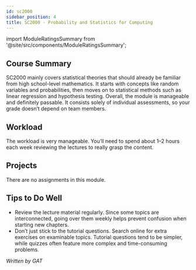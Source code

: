 ```yaml
---
id: sc2000
sidebar_position: 4
title: SC2000 - Probability and Statistics for Computing
---
```


import ModuleRatingsSummary from '@site/src/components/ModuleRatingsSummary';

<ModuleRatingsSummary 
  lectureClarity={3}
  contentRelevance={4}
  contentDifficulty={2}
  overallWorkload={3}
  teamDependency={1}
/>

## Course Summary

SC2000 mainly covers statistical theories that should already be familiar from high school-level mathematics. It starts with concepts like random variables and probabilities, then moves on to statistical methods such as linear regression and hypothesis testing. Overall, the module is manageable and definitely passable. It consists solely of individual assessments, so your grade doesn’t depend on team members.

## Workload

The workload is very manageable. You’ll need to spend about 1–2 hours each week reviewing the lectures to really grasp the content.

## Projects

There are no assignments in this module.

## Tips to Do Well

- Review the lecture material regularly. Since some topics are interconnected, going over them weekly helps prevent confusion when starting new chapters.
- Don’t just stick to the tutorial questions. Search online for extra exercises on examinable topics. Tutorial questions tend to be simpler, while quizzes often feature more complex and time-consuming problems.

*Written by GAT*
